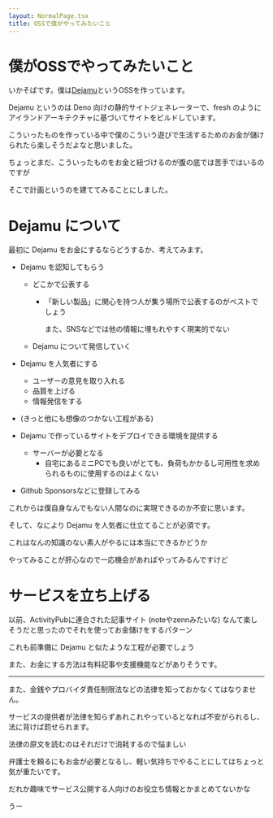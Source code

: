 ```yaml
---
layout: NormalPage.tsx
title: OSSで僕がやってみたいこと
---
```


# 僕がOSSでやってみたいこと

いかそばです。僕は[Dejamu](https://github.com/ikasoba/dejamu)というOSSを作っています。

Dejamu というのは Deno 向けの静的サイトジェネレーターで、fresh のようにアイランドアーキテクチャに基づいてサイトをビルドしています。

こういったものを作っている中で僕のこういう遊びで生活するためのお金が儲けられたら楽しそうだよなと思いました。

ちょっとまだ、こういったものをお金と紐づけるのが腹の底では苦手ではいるのですが

そこで計画というのを建ててみることにしました。

# Dejamu について

最初に Dejamu をお金にするならどうするか、考えてみます。

- Dejamu を認知してもらう
  - どこかで公表する
    - 「新しい製品」に関心を持つ人が集う場所で公表するのがベストでしょう

      また、SNSなどでは他の情報に埋もれやすく現実的でない
  - Dejamu について発信していく

- Dejamu を人気者にする
  - ユーザーの意見を取り入れる
  - 品質を上げる
  - 情報発信をする

- (きっと他にも想像のつかない工程がある)

- Dejamu で作っているサイトをデプロイできる環境を提供する
  - サーバーが必要となる
    - 自宅にあるミニPCでも良いがとても、負荷もかかるし可用性を求められるものに使用するのはよくない

- Github Sponsorsなどに登録してみる

これからは僕自身なんでもない人間なのに実現できるのか不安に思います。

そして、なにより Dejamu を人気者に仕立てることが必須です。

これはなんの知識のない素人がやるには本当にできるかどうか

やってみることが肝心なので一応機会があればやってみるんですけど

# サービスを立ち上げる

以前、ActivityPubに連合された記事サイト (noteやzennみたいな) なんて楽しそうだと思ったのでそれを使ってお金儲けをするパターン

これも前準備に Dejamu と似たような工程が必要でしょう

また、お金にする方法は有料記事や支援機能などがありそうです。

---

また、金銭やプロバイダ責任制限法などの法律を知っておかなくてはなりません。

サービスの提供者が法律を知らずあれこれやっているとなれば不安がられるし、法に背けば罰せられます。

法律の原文を読むのはそれだけで消耗するので悩ましい

弁護士を頼るにもお金が必要となるし、軽い気持ちでやることにしてはちょっと気が重たいです。

だれか趣味でサービス公開する人向けのお役立ち情報とかまとめてないかな

うー